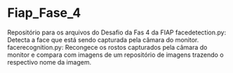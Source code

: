 # Fiap_Fase_4
Repositório para os arquivos do Desafio da Fas 4 da FIAP
facedetection.py: Detecta a face que está sendo capturada pela câmara do monitor.
facerecognition.py: Recongece os rostos capturados pela câmara do monitor e compara com imagens de um repositório de imagens trazendo o respectivo nome da imagem.
